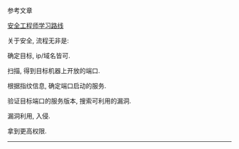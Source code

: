 参考文章

[安全工程师学习路线](http://blog.csdn.net/qq_29277155/article/details/51434475#comments)

关于安全, 流程无非是:

确定目标, ip/域名皆可.

扫描, 得到目标机器上开放的端口.

根据指纹信息, 确定端口启动的服务.

验证目标端口的服务版本, 搜索可利用的漏洞.

漏洞利用, 入侵.

拿到更高权限.

------